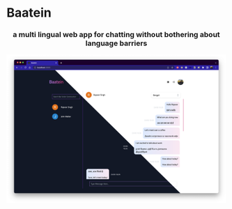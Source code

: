 # Baatein
### <p align='center'>a multi lingual web app for chatting without bothering about language barriers</p>

![banner](/assets/banner.png)